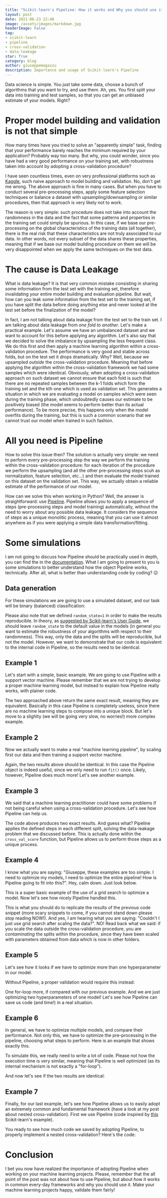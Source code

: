 ```yaml
---
title: "Scikit-learn's Pipeline: How it works and Why you should use it"
layout: post
date: 2021-06-23 22:48
image: /assets/images/markdown.jpg
headerImage: False
tag:
- scikit-learn
- pipeline
- cross-validation
- data-leakage
star: True
category: blog
author: giuseppemagazzu
description: Importance and usage of Scikit-learn's Pipeline
---
```

Data science is simple. You just take some data, choose a bunch of algorithms that you want to try, and use them. 
Ah, yes. You first split your data into training and test samples, so that you can get an unbiased estimate of your models. Right?

# Proper model building and validation is not that simple
How many times have you tried to solve an "apparently simple" task, finding that your performance barely reaches the minimum required by your application?
Probably way too many. But why, you could wonder, since you have had a very good performance on your training set, with robustness taken into account by adopting a cross-validation procedure?

I have seen countless times, even on very professional platforms such as [Kaggle](https://www.kaggle.com/), such naive approach to model building and validation.
No, don't get me wrong. The above approach is fine in many cases. But when you have to conduct several pre-processing steps, apply some feature selection techniques or balance a dataset with upsampling/downsampling or similar procedures, then that approach is very likely not to work.

The reason is very simple: such procedure does not take into account the randomness in the data and the fact that some patterns and properties in the training set could simply be spurious. In this case, if we base our pre-processing on the global characteristics of the training data (all together), there is the real risk that these characteristics are not truly associated to our data. In other words, not every subset of the data shares these properties, meaning that if we base our model building procedure on them we will be very disappointed when we apply the same techniques on the test data.

# The cause is Data Leakage
What is data leakage? It is that very common mistake consisting in sharing some information from the test set with the training set, therefore invalidating your entire model building and evaluation pipeline. But wait, how can you leak some information from the test set to the training set, if you have split the data before doing anything else and never looked at the test set before the finalization of the model?

In fact, I am not talking about data leakage from the test set to the train set. I am talking about data leakage from *one fold to another*. 
Let's make a practical example.
Let's assume we have an umbalanced dataset and we want to account for this before applying any algorithm. Let's also say that we decided to solve the imbalance by upsampling the less frequent class. We do this first and then apply a machine learning algorithm within a cross-validation procedure. The performance is very good and stable across folds, but on the test set it drops dramatically.
Why? Well, because we upsampled *outside* the cross-validation procedure. Meaning that before applying the algorithm within the cross-validation framework we had some samples which were identical. Obviously, when adopting a cross-validation approach on such dataset we cannot ensure that each fold is such that there are no repeated samples between the k-1 folds which form the training set and the kth one which is used as validation set. This generates a situation in which we are evaluating a model on samples which were seen during the training phase, which undoubtedly causes our estimate to be positively biased (the model seems to perform better than its actual performance). To be more precise, this happens only when the model overfits during the training, but this is such a common scenario that we cannot trust our model when trained in such fashion.

# All you need is Pipeline
How to solve this issue then? The solution is actually very simple: we need to perform every pre-processing step the way we perform the training within the cross-validation procedure: for each iteration of the procedure we perform the upsampling (and all the other pre-processing steps scuh as normalization, feature selection, etc...) and then evaluate the model trained on this dataset on the validation set. This way, we actually obtain a reliable estimate of the performance of our model.

How can we solve this when working in Python? Well, the answer is straightforward: use [Pipeline](https://scikit-learn.org/stable/modules/generated/sklearn.pipeline.Pipeline.html).
Pipeline allows you to apply a sequence of steps (pre-processing steps and model training) automatically, without the need to worry about any possible data leakage.
It considers the sequence of steps as a unique monolitic process, meaning that you can use it almost anywhere as if you were applying a simple data transformation/fitting.

# Some simulations
I am not going to discuss how Pipeline should be practically used in depth, you can find the in the [documentation](https://scikit-learn.org/stable/modules/generated/sklearn.pipeline.Pipeline.html). What I am going to present to you is some simulations to better understand how the object Pipeline works, technically. After all, what is better than understanding code by coding? 😉

## Data generation
For these simulations we are going to use a simulated dataset, and our task will be binary (balanced) classification:

<script src="https://gist.github.com/GiuseppeMagazzu/fbbff3db1a4a8f8cbffe98fe13a20986.js"></script>

Please also note that we defined `random_state=1` in order to make the results reproducible. In theory, as [suggested by Scikit-learn's User Guide](https://scikit-learn.org/stable/common_pitfalls.html), we should leave `random_state` to the default value in the models (in general you want to estimate the robustness of your algorithms with respect to their randomness). This way, only the data and the splits will be reproducible, but not the model. However, we want to demonstrate that our code is equivalent to the internal code in Pipeline, so the results need to be identical.

## Example 1
Let's start with a simple, basic example. We are going to use Pipeline with a support vector machine. Please remember that we are not trying to develop a proper machine learning model, but instead to explain how Pipeline really works, with plainer code.

<script src="https://gist.github.com/GiuseppeMagazzu/d8d503be52ff502a44f9be9351b3b57c.js"></script>

The two approached above return the same exact result, meaning they are equivalent. Basically in this case Pipeline is completely useless, since there are no machine learning steps to compose into a unique block. But let's move to a slighlty (we will be going very slow, no worries!) more complex example.

## Example 2
Now we actually want to make a real "machine learning pipeline", by scaling first our data and then training a support vector machine.

<script src="https://gist.github.com/GiuseppeMagazzu/63fdfe1c3d3b378cb74eacca80644563.js"></script>

Again, the two results above should be identical. In this case the Pipeline object is indeed useful, since we only need to run `fit()` once. Likely, however, Pipeline does much more! Let's see another example.

## Example 3
We said that a machine learning practitioner could have some problems if not being careful when using a cross-validation procedure. Let's see how Pipeline can help us.

<script src="https://gist.github.com/GiuseppeMagazzu/7c2c11f938e3a9be42ec7dcf756d0295.js"></script>

The code above produces two exact results. And guess what? Pipeline applies the defined steps in each different split, solving the data-leakage problem that we discussed before. This is actually done within the `cross_val_score` function, but Pipeline allows us to perform those steps as a unique process.

## Example 4
I know what you are saying: "Giuseppe, these examples are too simple. I need to optimize my models, I need to optimize the entire pipeline! How is Pipeline going to fit into this?". Hey, calm down. Just look below.

<script src="https://gist.github.com/GiuseppeMagazzu/228ae3f254e0556c332a15264b896315.js"></script>

This is a super basic example of the use of a grid search to optimize a model. Now let's see how nicely Pipeline handled this.

<script src="https://gist.github.com/GiuseppeMagazzu/64e29344e9bbb4da553d91ac72c467fc.js"></script>

This is what you should do to replicate the results of the previous code snippet (more scary snippets to come, if you cannot stand down please stop reading NOW!). And yes, I am hearing what you are saying: "Couldn't I just use grid search after scaling the data?". NO! Read back what we said: if you scale the data outside the cross-validation procedure, you are *contaminating* the splits within the procedure, since they have been scaled with parameters obtained from data which is now in other folders.

## Example 5
Let's see how it looks if we have to optimize more than one hyperparameter in our model.

<script src="https://gist.github.com/GiuseppeMagazzu/d76acb64006f8c14bf16eeb86d2e3f1b.js"></script>

Without Pipeline, a proper validation would require this instead:

<script src="https://gist.github.com/GiuseppeMagazzu/c68d998feb448fbca6f1026e27befdfc.js"></script>

One for-loop more, if compared with our previous example. And we are just optimizing two hyperparameters of one model! Let's see how Pipeline can save us code (and time!) in a real situation.

## Example 6
In general, we have to optimize multiple models, and compare their performance. Not only this, we have to optimize the pre-processing in the pipeline, choosing what steps to perform. Here is an example that shows exactly this.

<script src="https://gist.github.com/GiuseppeMagazzu/e03169ccba33f876fa2e7c43c82fed0e.js"></script>

To simulate this, we really need to write a lot of code. Please not how the execution time is very similar, meaning that Pipeline is well optimized (as its internal mechanism is not exactly a "for-loop").

<script src="https://gist.github.com/GiuseppeMagazzu/1e17e3a640037af317996468c328e0aa.js"></script>

And now let's see if the two results are identical:

<script src="https://gist.github.com/GiuseppeMagazzu/483ee14c8df9a4aeb0b36d9fcf662249.js"></script>

## Example 7
Finally, for our last example, let's see how Pipeline allows us to easily adopt an extremely common and fundamental framework (have a look at my post about nested cross-validation).
First we use Pipeline (code inspired by [this](https://scikit-learn.org/stable/auto_examples/model_selection/plot_nested_cross_validation_iris.html) Scikit-learn's example).

<script src="https://gist.github.com/GiuseppeMagazzu/703706762e3c397dcd939db8fe4292f8.js"></script>

You ready to see how much code we saved by adopting Pipeline, to properly implement a nested cross-validation?
Here's the code:

<script src="https://gist.github.com/GiuseppeMagazzu/f47cd22bd4b557eae5774e488a971dcc.js"></script>

# Conclusion
I bet you now have realized the importance of adopting Pipeline when working on your machine learning projects. Please, remember that the all point of the post was not about how to use Pipeline, but about how it works in common every-day frameworks and why you should use it.
Make your machine learning projects happy, validate them fairly!
